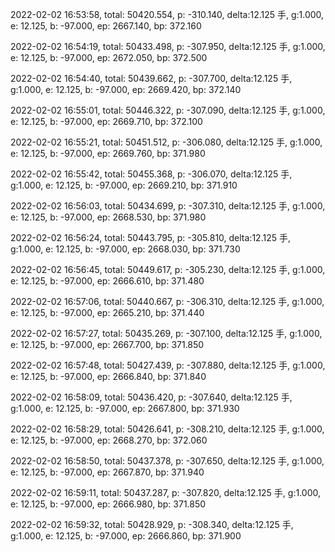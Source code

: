 2022-02-02 16:53:58, total: 50420.554, p: -310.140, delta:12.125 手, g:1.000, e: 12.125, b: -97.000, ep: 2667.140, bp: 372.160

2022-02-02 16:54:19, total: 50433.498, p: -307.950, delta:12.125 手, g:1.000, e: 12.125, b: -97.000, ep: 2672.050, bp: 372.500

2022-02-02 16:54:40, total: 50439.662, p: -307.700, delta:12.125 手, g:1.000, e: 12.125, b: -97.000, ep: 2669.420, bp: 372.140

2022-02-02 16:55:01, total: 50446.322, p: -307.090, delta:12.125 手, g:1.000, e: 12.125, b: -97.000, ep: 2669.710, bp: 372.100

2022-02-02 16:55:21, total: 50451.512, p: -306.080, delta:12.125 手, g:1.000, e: 12.125, b: -97.000, ep: 2669.760, bp: 371.980

2022-02-02 16:55:42, total: 50455.368, p: -306.070, delta:12.125 手, g:1.000, e: 12.125, b: -97.000, ep: 2669.210, bp: 371.910

2022-02-02 16:56:03, total: 50434.699, p: -307.310, delta:12.125 手, g:1.000, e: 12.125, b: -97.000, ep: 2668.530, bp: 371.980

2022-02-02 16:56:24, total: 50443.795, p: -305.810, delta:12.125 手, g:1.000, e: 12.125, b: -97.000, ep: 2668.030, bp: 371.730

2022-02-02 16:56:45, total: 50449.617, p: -305.230, delta:12.125 手, g:1.000, e: 12.125, b: -97.000, ep: 2666.610, bp: 371.480

2022-02-02 16:57:06, total: 50440.667, p: -306.310, delta:12.125 手, g:1.000, e: 12.125, b: -97.000, ep: 2665.210, bp: 371.440

2022-02-02 16:57:27, total: 50435.269, p: -307.100, delta:12.125 手, g:1.000, e: 12.125, b: -97.000, ep: 2667.700, bp: 371.850

2022-02-02 16:57:48, total: 50427.439, p: -307.880, delta:12.125 手, g:1.000, e: 12.125, b: -97.000, ep: 2666.840, bp: 371.840

2022-02-02 16:58:09, total: 50436.420, p: -307.640, delta:12.125 手, g:1.000, e: 12.125, b: -97.000, ep: 2667.800, bp: 371.930

2022-02-02 16:58:29, total: 50426.641, p: -308.210, delta:12.125 手, g:1.000, e: 12.125, b: -97.000, ep: 2668.270, bp: 372.060

2022-02-02 16:58:50, total: 50437.378, p: -307.650, delta:12.125 手, g:1.000, e: 12.125, b: -97.000, ep: 2667.870, bp: 371.940

2022-02-02 16:59:11, total: 50437.287, p: -307.820, delta:12.125 手, g:1.000, e: 12.125, b: -97.000, ep: 2666.980, bp: 371.850

2022-02-02 16:59:32, total: 50428.929, p: -308.340, delta:12.125 手, g:1.000, e: 12.125, b: -97.000, ep: 2666.860, bp: 371.900